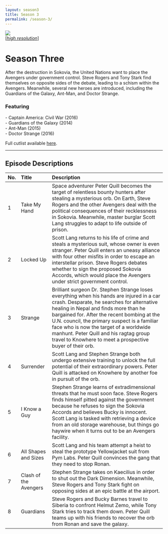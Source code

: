 ```yaml
---
layout: season3
title: Season 3
permalink: /season-3/
---
```


<div class="image-with-text-left" style="padding: 0px 30px 0px 0px">
 <img src="../assets/images/seasonThree_450px.jpg" />
 <br />
 [<i><a href="../assets/images/seasonThree_2550px.jpg">high resolution</a></i>]
</div>

# Season Three

After the destruction in Sokovia, the United Nations want to place the Avengers under government control. Steve Rogers and Tony Stark find themselves on opposite sides of the debate, leading to a schism within the Avengers. Meanwhile, several new heroes are introduced, including the Guardians of the Galaxy, Ant-Man, and Doctor Strange.

### Featuring

<p>
 - Captain America: Civil War (2016)<br />
 - Guardians of the Galaxy (2014)<br />
 - Ant-Man (2015)<br />
 - Doctor Strange (2016)
</p>

Full cutlist available [here](/marvel-unite/cutlist/season-3/).

<p style="clear: both;"></p>

* * *

## Episode Descriptions

| **No.** | **Title** | **Description** |
| --- | :--- | :--- |
| 1 | Take My Hand | Space adventurer Peter Quill becomes the target of relentless bounty hunters after stealing a mysterious orb. On Earth, Steve Rogers and the other Avengers deal with the political consequences of their recklessness in Sokovia. Meanwhile, master burglar Scott Lang struggles to adapt to life outside of prison. |
| 2 | Locked Up | Scott Lang returns to his life of crime and steals a mysterious suit, whose owner is even stranger. Peter Quill enters an uneasy alliance with four other misfits in order to escape an interstellar prison. Steve Rogers debates whether to sign the proposed Sokovia Accords, which would place the Avengers under strict government control. |
| 3 | Strange | Brilliant surgeon Dr. Stephen Strange loses everything when his hands are injured in a car crash. Desparate, he searches for alternative healing in Nepal and finds more than he bargained for. After the recent bombing at the U.N. council, the primary suspect is a familiar face who is now the target of a worldwide manhunt. Peter Quill and his ragtag group travel to Knowhere to meet a prospective buyer of their orb. |
| 4 | Surrender | Scott Lang and Stephen Strange both undergo extensive training to unlock the full potential of their extraordinary powers. Peter Quill is attacked on Knowhere by another foe in pursuit of the orb. |
| 5 | I Know a Guy | Stephen Strange learns of extradimensional threats that he must soon face. Steve Rogers finds himself pitted against the government because he refuses to sign the Sokovia Accords and believes Bucky is innocent. Scott Lang is tasked with retrieving a device from an old storage warehouse, but things go haywire when it turns out to be an Avengers facility. |
| 6 | All Shapes and Sizes | Scott Lang and his team attempt a heist to steal the prototype Yellowjacket suit from Pym Labs. Peter Quill convinces the gang that they need to stop Ronan. |
| 7 | Clash of the Avengers | Stephen Strange takes on Kaecilius in order to shut out the Dark Dimension. Meanwhile, Steve Rogers and Tony Stark fight on opposing sides at an epic battle at the airport. |
| 8 | Guardians | Steve Rogers and Bucky Barnes travel to Siberia to confront Helmut Zemo, while Tony Stark tries to track them down. Peter Quill teams up with his friends to recover the orb from Ronan and save the galaxy. |
